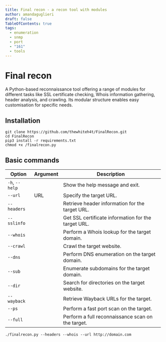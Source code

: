 ```yaml
---
title: Final recon - a recon tool with modules
author: amandaguglieri
draft: false
TableOfContents: true
tags:
  - enumeration
  - snmp
  - port
  - "161"
  - tools
---
```


# Final recon


A Python-based reconnaissance tool offering a range of modules for different tasks like SSL certificate checking, Whois information gathering, header analysis, and crawling. Its modular structure enables easy customisation for specific needs.

## Installation

```shell-session
git clone https://github.com/thewhiteh4t/FinalRecon.git
cd FinalRecon
pip3 install -r requirements.txt
chmod +x /finalrecon.py
```

## Basic commands

| Option         | Argument | Description                                         |
| -------------- | -------- | --------------------------------------------------- |
| `-h`, `--help` |          | Show the help message and exit.                     |
| `--url`        | URL      | Specify the target URL.                             |
| `--headers`    |          | Retrieve header information for the target URL.     |
| `--sslinfo`    |          | Get SSL certificate information for the target URL. |
| `--whois`      |          | Perform a Whois lookup for the target domain.       |
| `--crawl`      |          | Crawl the target website.                           |
| `--dns`        |          | Perform DNS enumeration on the target domain.       |
| `--sub`        |          | Enumerate subdomains for the target domain.         |
| `--dir`        |          | Search for directories on the target website.       |
| `--wayback`    |          | Retrieve Wayback URLs for the target.               |
| `--ps`         |          | Perform a fast port scan on the target.             |
| `--full`       |          | Perform a full reconnaissance scan on the target.   |

```shell-session
./finalrecon.py --headers --whois --url http://domain.com
```